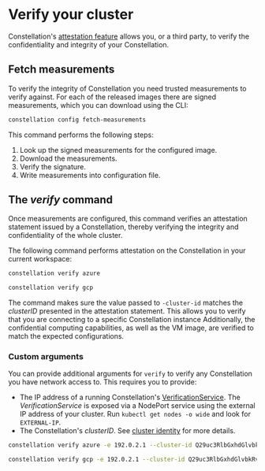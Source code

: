# Verify your cluster

Constellation's [attestation feature](../architecture/attestation.md) allows you, or a third party, to verify the confidentiality and integrity of your Constellation.

## Fetch measurements

To verify the integrity of Constellation you need trusted measurements to verify against. For each of the released images there are signed measurements, which you can download using the CLI:

```bash
constellation config fetch-measurements
```

This command performs the following steps:
1. Look up the signed measurements for the configured image.
2. Download the measurements.
3. Verify the signature.
4. Write measurements into configuration file.

## The *verify* command

Once measurements are configured, this command verifies an attestation statement issued by a Constellation, thereby verifying the integrity and confidentiality of the whole cluster.

The following command performs attestation on the Constellation in your current workspace:

<tabs>
<tabItem value="azure" label="Azure" default>

```bash
constellation verify azure
```

</tabItem>
<tabItem value="gcp" label="GCP" default>

```bash
constellation verify gcp
```

</tabItem>
</tabs>

The command makes sure the value passed to `-cluster-id` matches the *clusterID* presented in the attestation statement.
This allows you to verify that you are connecting to a specific Constellation instance
Additionally, the confidential computing capabilities, as well as the VM image, are verified to match the expected configurations.

### Custom arguments

You can provide additional arguments for `verify` to verify any Constellation you have network access to. This requires you to provide:

* The IP address of a running Constellation's [VerificationService](../architecture/components.md#verification-service). The *VerificationService* is exposed via a NodePort service using the external IP address of your cluster. Run `kubectl get nodes -o wide` and look for `EXTERNAL-IP`.
* The Constellation's *clusterID*. See [cluster identity](../architecture/keys.md#cluster-identity) for more details.

<tabs>
<tabItem value="azure" label="Azure" default>

```bash
constellation verify azure -e 192.0.2.1 --cluster-id Q29uc3RlbGxhdGlvbkRvY3VtZW50YXRpb25TZWNyZXQ=
```

</tabItem>
<tabItem value="gcp" label="GCP" default>

```bash
constellation verify gcp -e 192.0.2.1 --cluster-id Q29uc3RlbGxhdGlvbkRvY3VtZW50YXRpb25TZWNyZXQ=
```

</tabItem>
</tabs>
